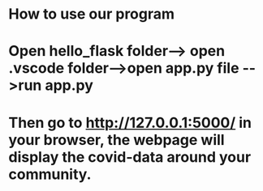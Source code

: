 # How to use our program
# Open hello_flask folder--> open .vscode folder-->open app.py file -->run app.py
# Then go to http://127.0.0.1:5000/ in your browser, the webpage will display the covid-data around your community.
